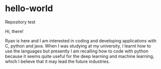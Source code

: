 # hello-world
Repository test

Hi, there!

Ryan is here and I am interested in coding and developing applications with C, python and java.
When I was studying at my university, I learnt how to use the languages but presently I am recalling how to code with python because it seems quite useful for the deep learning and machine learning, which I believe that it may lead the future industries.
